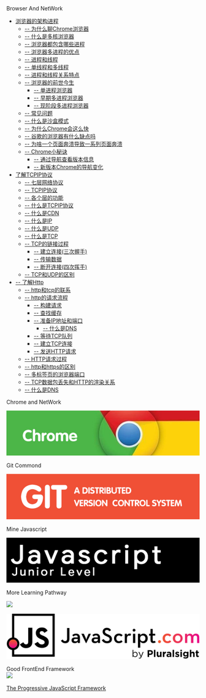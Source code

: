 <!--- <img class="logo" src="img/logo.png" /> -->

<div class="sideBarTitle">Browser And NetWork</div>

* [浏览器的架构进程](base/#浏览器的架构进程)
    * [-- 为什么聊Chrome浏览器](base/#为什么聊Chrome浏览器)
    * [-- 什么是多核浏览器](base/#什么是多核浏览器)
    * [-- 浏览器都包含哪些进程](base/#浏览器都包含哪些进程)
    * [-- 浏览器多进程的优点](base/#浏览器多进程的优点)
    * [-- 进程和线程](base/#进程和线程)
    * [-- 单线程和多线程](base/#单线程和多线程)
    * [-- 进程和线程关系特点](base/#进程和线程关系特点)
    * [-- 浏览器的前世今生](base/#浏览器的前世今生)
        * [-- 单进程浏览器](base/#单进程浏览器) 
        * [-- 早期多进程浏览器](base/#早期多进程浏览器) 
        * [-- 现阶段多进程浏览器](base/#现阶段多进程浏览器) 
    * [-- 常见问题](base/#常见问题) 
    * [-- 什么是沙盒模式](base/#什么是沙盒模式) 
    * [-- 为什么Chrome会这么快](base/#为什么Chrome会这么快) 
    * [-- 谷歌的浏览器有什么缺点吗](base/#谷歌的浏览器有什么缺点吗) 
    * [-- 为啥一个页面奔溃导致一系列页面奔溃](base/#为啥一个页面奔溃导致一系列页面奔溃) 
    * [-- Chrome小秘诀](base/#Chrome小秘诀) 
        * [-- 通过导航查看版本信息](base/#通过导航查看版本信息) 
        * [-- 新版本Chrome的导航变化](base/#新版本Chrome的导航变化) 
* [了解TCPIP协议](network/#了解TCPIP协议)
    * [-- 七层网络协议](network/#七层网络协议)
    * [-- TCPIP协议](network/#TCPIP协议)
    * [-- 各个层的功能](network/#各个层的功能)
    * [-- 什么是TCPIP协议](network/#什么是TCPIP协议)
    * [-- 什么是CDN](network/#什么是CDN)
    * [-- 什么是IP](network/#什么是IP)
    * [-- 什么是UDP](network/#什么是UDP)
    * [-- 什么是TCP](network/#什么是TCP)
    * [-- TCP的链接过程](network/#TCP的链接过程)
        * [-- 建立连接(三次握手)](network/#建立连接)
        * [-- 传输数据](network/#传输数据)
        * [-- 断开连接(四次挥手)](network/#断开连接)
    * [-- TCP和UDP的区别](network/#TCP和UDP的区别)
* [-- 了解Http](http/#了解Http)
    * [-- http和tcp的联系](http/#http和tcp的联系)
    * [-- http的请求流程](http/#http的请求流程)
        * [-- 构建请求](http/#构建请求)
        * [-- 查找缓存](http/#查找缓存)
        * [-- 准备IP地址和端口](http/#准备IP地址和端口)
            * [-- 什么是DNS](http/#什么是DNS)
        * [-- 等待TCP队列](http/#等待TCP队列)
        * [-- 建立TCP连接](http/#建立TCP连接)
        * [-- 发送HTTP请求](http/#发送HTTP请求)
    * [-- HTTP请求过程](http/#HTTP请求过程)
    * [-- http和https的区别](http/#http和https的区别)
    * [-- 多标签页的浏览器端口](http/#多标签页的浏览器端口)
    * [-- TCP数据包丢失和HTTP的渲染关系](http/#TCP数据包丢失和HTTP的渲染关系)
    * [-- 什么是DNS](http/#什么是DNS)







<div class="MoreWay">Chrome and NetWork</div>

<a class="developerLogo" href="http://chrome.biuxbiu.design/" target="_blank"><img src="img/chrome.jpg"></a>


<div class="MoreWay">Git Commond</div>

<a class="developerLogo" href="http://git.biuxbiu.design/" target="_blank"><img src="img/git.jpg"></a>

<div class="MoreWay">Mine Javascript</div>

<a class="developerLogo" href="http://js.biuxbiu.design/" target="_blank"><img src="img/javascript-junior-level.png"></a>

<div class="MoreWay">More Learning Pathway</div>

<a class="developerLogo" href="https://developer.mozilla.org/zh-CN/docs/Web/JavaScript" target="_blank"><img src="https://developer.mozilla.org/static/img/web-docs-sprite.22a6a085cf14.svg"></a>


<a class="developerLogo" href="https://www.javascript.com/" target="_blank"><img src="img/js-logo.png"></a>


<div class="MoreWay">Good FrontEnd Framework</div>

<a class="vueLogo" href="https://cn.vuejs.org/" target="_blank">
<img src="https://cn.vuejs.org/images/logo.png">
<p>The Progressive JavaScript Framework</p>
</a>
